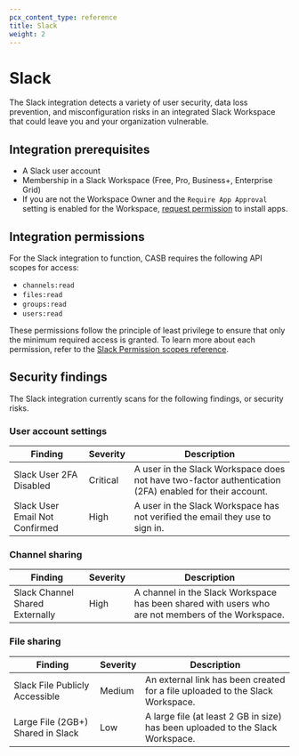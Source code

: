```yaml
---
pcx_content_type: reference
title: Slack
weight: 2
---
```


# Slack

The Slack integration detects a variety of user security, data loss prevention, and misconfiguration risks in an integrated Slack Workspace that could leave you and your organization vulnerable.

## Integration prerequisites

* A Slack user account
* Membership in a Slack Workspace (Free, Pro, Business+, Enterprise Grid)
* If you are not the Workspace Owner and the `Require App Approval` setting is enabled for the Workspace, [request permission](https://slack.com/help/articles/202035138-Add-apps-to-your-Slack-workspace) to install apps.

## Integration permissions

For the Slack integration to function, CASB requires the following API scopes for access:

* `channels:read`
* `files:read`
* `groups:read`
* `users:read`

These permissions follow the principle of least privilege to ensure that only the minimum required access is granted. To learn more about each permission, refer to the [Slack Permission scopes reference](https://api.slack.com/scopes).

## Security findings

The Slack integration currently scans for the following findings, or security risks.

### User account settings

| Finding                                       | Severity | Description |
|-----------------------------------------------|----------|-------------|
| Slack User 2FA Disabled    | Critical | A user in the Slack Workspace does not have two-factor authentication (2FA) enabled for their account. |
| Slack User Email Not Confirmed          | High     | A user in the Slack Workspace has not verified the email they use to sign in. |

### Channel sharing

| Finding                               | Severity | Description |
|---------------------------------------|----------| ------------|
| Slack Channel Shared Externally  | High   | A channel in the Slack Workspace has been shared with users who are not members of the Workspace. |

### File sharing

| Finding                                       | Severity | Description |
|-----------------------------------------------|----------|------------ |
| Slack File Publicly Accessible     | Medium | An external link has been created for a file uploaded to the Slack Workspace. |
| Large File (2GB+) Shared in Slack            | Low     | A large file (at least 2 GB in size) has been uploaded to the Slack Workspace. |
